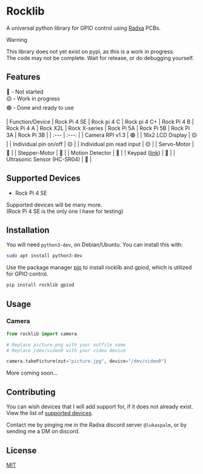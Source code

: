 # Rocklib

A universal python library for GPIO control using [Radxa](https://wiki.radxa.com/) PCBs.

>[!Warning]
> This library does not yet exist on pypi, as this is a work in progress.  
> The code may not be complete. Wait for release, or do debugging yourself.





## Features

:red_circle: - Not started  
:yellow_circle: - Work in progress  
:green_circle: - Done and ready to use  



 | Function/Device | Rock Pi 4 SE | Rock pi 4 C | Rock pi 4 C+ | Rock Pi 4 B | Rock Pi 4 A | Rock X2L | Rock X-series | Rock Pi 5A | Rock Pi 5B | Rock Pi 3A | Rock Pi 3B |
 | :--- | :---: |
 | Camera RPI v1.3 | 🟢 |
 | 16x2 LCD Display | 🟡 | 
 | Individual pin on/off | 🟡 |
 | Individual pin read input | 🟡 |
 | Servo-Motor | 🔴 |
 | Stepper-Motor | 🔴 |
 | Motion Detector | 🔴 |
 | Keypad ([link](https://m.media-amazon.com/images/I/61VWsKXQmUL._AC_UF1000,1000_QL80_.jpg)) | 🔴 |
 | Ultrasonic Sensor (HC-SR04) | 🔴 |
 



## Supported Devices

- Rock Pi 4 SE  

Supported devices will be many more.  
(Rock Pi 4 SE is the only one I have for testing)


## Installation

You will need `python3-dev`, on Debian/Ubuntu. You can install this with:
```bash
sudo apt install python3-dev
```

Use the package manager [pip](https://pip.pypa.io/en/stable/) to install rocklib and gpiod, which is utilized for GPIO control. 

```bash
pip install rocklib gpiod
```

## Usage

### Camera
```python
from rocklib import camera

# Replace picture.png with your outfile name  
# Replace /dev/video0 with your video device

camera.takePicture(out="picture.jpg", device="/dev/video0")

```
More coming soon...

## Contributing

You can wish devices that I will add support for, if it does not already exist. View the list of  [supported devices](#Supported-Devices).

Contact me by pinging me in the Radxa discord server `@lukaspalm`, or by sending me a DM on discord. 
## License

[MIT](https://choosealicense.com/licenses/mit/)
